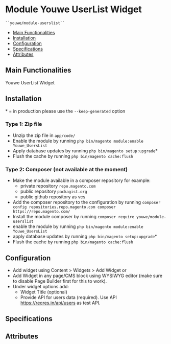 # Module Youwe UserList Widget

    ``youwe/module-userslist``

 - [Main Functionalities](#markdown-header-main-functionalities)
 - [Installation](#markdown-header-installation)
 - [Configuration](#markdown-header-configuration)
 - [Specifications](#markdown-header-specifications)
 - [Attributes](#markdown-header-attributes)


## Main Functionalities
Youwe UserList Widget

## Installation
\* = in production please use the `--keep-generated` option

### Type 1: Zip file

 - Unzip the zip file in `app/code/`
 - Enable the module by running `php bin/magento module:enable Youwe_UsersList`
 - Apply database updates by running `php bin/magento setup:upgrade`\*
 - Flush the cache by running `php bin/magento cache:flush`

### Type 2: Composer (not available at the moment)

 - Make the module available in a composer repository for example:
    - private repository `repo.magento.com`
    - public repository `packagist.org`
    - public github repository as vcs
 - Add the composer repository to the configuration by running `composer config repositories.repo.magento.com composer https://repo.magento.com/`
 - Install the module composer by running `composer require youwe/module-userslist`
 - enable the module by running `php bin/magento module:enable Youwe_UsersList`
 - apply database updates by running `php bin/magento setup:upgrade`\*
 - Flush the cache by running `php bin/magento cache:flush`


## Configuration
- Add widget using Content > Widgets > Add Widget or
- Add Widget in any page/CMS block using WYSIWYG editor (make sure to disable Page Builder first for this to work).
- Under widget options add:
   * Widget Title (optional)
   * Provide API for users data (required). Use API https://reqres.in/api/users as test API.



## Specifications


## Attributes



